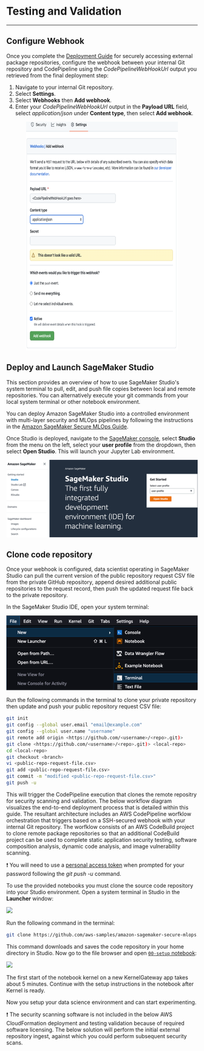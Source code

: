 # Testing and Validation
---
## Configure Webhook
Once you complete the [Deployment Guide](documentation/deployment-guide.md) for securely accessing external package repositories, configure the webhook between your internal Git repository and CodePipeline using the _CodePipelineWebHookUrl_ output you retrieved from the final deployment step:

1. Navigate to your internal Git repository.
2. Select **Settings**.
3. Select **Webhooks** then **Add webhook**.
4. Enter your _CodePipelineWebHookUrl_ output in the **Payload URL** field, select _application/json_ under **Content type**, then select **Add webhook**.

<p align="center">
  <img width="400" height="600" src="../img/webhook-config.png">
</p>

## Deploy and Launch SageMaker Studio
This section provides an overview of how to use SageMaker Studio's system terminal to pull, edit, and push file copies between local and remote repositories. You can alternatively execute your git commands from your local system terminal or other notebook environment.

You can deploy Amazon SageMaker Studio into a controlled environment with multi-layer security and MLOps pipelines by following the instructions in the [Amazon SageMaker Secure MLOps Guide](https://github.com/aws-samples/amazon-sagemaker-secure-mlops).

Once Studio is deployed, navigate to the [SageMaker console](https://console.aws.amazon.com/sagemaker/home?#/dashboard), select **Studio** from the menu on the left, select your **user profile** from the dropdown, then select **Open Studio**. This will launch your Jupyter Lab environment.

<p align="center">
  <img src="../img/studio-console.png">
</p>

## Clone code repository
Once your webhook is configured, data scientist operating in SageMaker Studio can pull the current version of the public repository request CSV file from the private GitHub repository, append desired additional public repositories to the request record, then push the updated request file back to the private repository.

In the SageMaker Studio IDE, open your system terminal:

<p align="center">
  <img src="../img/studio-terminal.png">
</p>

Run the following commands in the terminal to clone your private repository then update and push your public repository request CSV file:

```sh
git init
git config --global user.email "email@example.com"
git config --global user.name "username"
git remote add origin <https://github.com/<username>/<repo>.git)>
git clone <https://github.com/<username>/<repo>.git)> <local-repo>
cd <local-repo>
git checkout <branch>
vi <public-repo-request-file.csv>
git add <public-repo-request-file.csv>
git commit -m "modified <public-repo-request-file.csv>"
git push -u
```

This will trigger the CodePipeline execution that clones the remote repositry for security scanning and validation. The below workflow diagram visualizes the end-to-end deployment process that is detailed within this guide. The resultant architecture includes an AWS CodePipeline worfklow orchestration that triggers based on a SSH-secured webhook with your internal Git repository. The worfklow consists of an AWS CodeBuild project to clone remote package repositories so that an additional CodeBuild project can be used to complete static application security testing, software composition analysis, dynamic code analysis, and image vulnerability scanning.


❗ You will need to use a [personal access token](https://docs.github.com/en/authentication/keeping-your-account-and-data-secure/creating-a-personal-access-token) when prompted for your password following the _git push -u_ command.

To use the provided notebooks you must clone the source code repository into your Studio environment.
Open a system terminal in Studio in the **Launcher** window:

![](../img/studio-system-terminal.png)

Run the following command in the terminal:
```sh
git clone https://github.com/aws-samples/amazon-sagemaker-secure-mlops.git
```

This command downloads and saves the code repository in your home directory in Studio.
Now go to the file browser and open [`00-setup` notebook](../sm-notebooks/00-setup.ipynb):

![](../img/file-browser-setup.png)

The first start of the notebook kernel on a new KernelGateway app takes about 5 minutes. Continue with the setup instructions in the notebook after Kernel is ready.



Now you setup your data science environment and can start experimenting.

❗ The security scanning software is not included in the below AWS CloudFormation deployment and testing validation because of required software licensing. The below solution will perform the initial external repository ingest, against which you could perform subsequent security scans.



